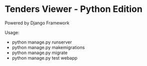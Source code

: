 Tenders Viewer - Python Edition
===========

Powered by Django Framework

Usage:
* python manage.py runserver
* python manage.py makemigrations
* python manage.py migrate
* python manage.py test webapp
